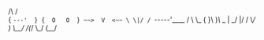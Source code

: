   /\     /\
 {  `---'  }
 {  O   O  }
 ~~>  V  <~~
  \ \|/ /
   `-----'____
   /     \\    \\_
  {       }\\  )_\\_   _
  |  \_/  |/ /  \\_/ )
   \\__/  /(_/     \\_/
     (__/

